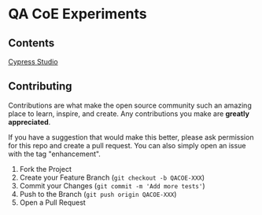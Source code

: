 
<br />
<div align="center">
  <p align="center">
  <a href="https://moduscreate.com/"><img src=""/></a>
</p>
</div>

# QA CoE Experiments
<!-- CONTENTS -->
## Contents

[Cypress Studio](/cypress-studio/README.md)

<!-- CONTRIBUTING -->
## Contributing

Contributions are what make the open source community such an amazing place to learn, inspire, and create. Any contributions you make are **greatly appreciated**.

If you have a suggestion that would make this better, please ask permission for this repo and create a pull request. You can also simply open an issue with the tag "enhancement".

1. Fork the Project
2. Create your Feature Branch (`git checkout -b QACOE-XXX`)
3. Commit your Changes (`git commit -m 'Add more tests'`)
4. Push to the Branch (`git push origin QACOE-XXX`)
5. Open a Pull Request
